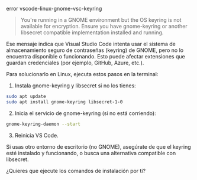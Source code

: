 error vscode-linux-gnome-vsc-keyring
>You're running in a GNOME environment but the OS keyring is not available for encryption. Ensure you have gnome-keyring or another libsecret compatible implementation installed and running.

Ese mensaje indica que Visual Studio Code intenta usar el sistema de almacenamiento seguro de contraseñas (keyring) de GNOME, pero no lo encuentra disponible o funcionando. Esto puede afectar extensiones que guardan credenciales (por ejemplo, GitHub, Azure, etc.).

Para solucionarlo en Linux, ejecuta estos pasos en la terminal:

1. Instala gnome-keyring y libsecret si no los tienes:
```bash
sudo apt update
sudo apt install gnome-keyring libsecret-1-0
```

2. Inicia el servicio de gnome-keyring (si no está corriendo):
```bash
gnome-keyring-daemon --start
```

3. Reinicia VS Code.

Si usas otro entorno de escritorio (no GNOME), asegúrate de que el keyring esté instalado y funcionando, o busca una alternativa compatible con libsecret.

¿Quieres que ejecute los comandos de instalación por ti?